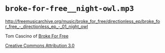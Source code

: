 # `broke-for-free__night-owl.mp3`

http://freemusicarchive.org/music/broke_for_free/directionless_ep/broke_for_free_-_directionless_ep_-_01_night_owl

Tom Cascino of [Broke For Free](http://brokeforfree.com/)

[Creative Commons Attribution 3.0](http://creativecommons.org/licenses/by/3.0/)
